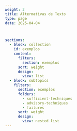```yaml
---
weight: 3
title: Alternativas de Texto
type: page
date: 2025-04-04



sections:
  - block: collection
    id: exemplos
    content:
      filters:
        section: exemplos
      sort: weight
      design:
        view: list
  - block: subtopics
    filters:
      section: exemplos
      folders: 
        - sufficient-techniques
        - advisory-techniques
        - failures
      sort: weight
      design:
        view: nested_list
---
```

